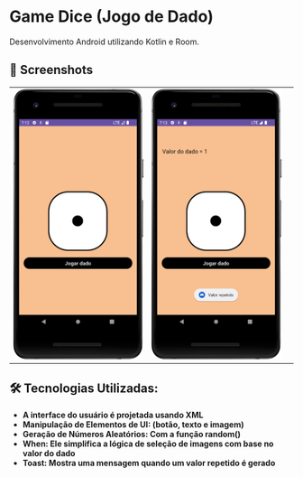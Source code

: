 # Game Dice (Jogo de Dado)


Desenvolvimento Android utilizando Kotlin e Room.

## :camera_flash: Screenshots
<!-- You can add more screenshots here if you like -->
<table>
  <tr>
    </td><td><img src="/result/Screenshot_1.png" width="260"></td><td><img src="/result/Screenshot_2.png" width="260"></td><td><img 
  /tr>
</table>

## 🛠 Tecnologias Utilizadas:
- **A interface do usuário é projetada usando XML**
- **Manipulação de Elementos de UI: (botão, texto e imagem)**
- **Geração de Números Aleatórios: Com a função random()**
- **When: Ele simplifica a lógica de seleção de imagens com base no valor do dado**
- **Toast: Mostra uma mensagem quando um valor repetido é gerado**
